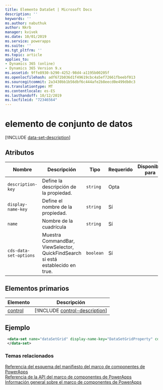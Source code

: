 ```yaml
---
title: Elemento DataSet | Microsoft Docs
description: ''
keywords: ''
ms.author: nabuthuk
author: Nkrb
manager: kvivek
ms.date: 10/01/2019
ms.service: powerapps
ms.suite: ''
ms.tgt_pltfrm: ''
ms.topic: article
applies_to:
- Dynamics 365 (online)
- Dynamics 365 Version 9.x
ms.assetid: 9ffe8930-b290-4252-98d4-a1195b00205f
ms.openlocfilehash: adf672b036d1f49619cbc4a5ef72661fbeebf013
ms.sourcegitcommit: 2a3430bb1b56dbf6c444afe2b8eecd0e499db0c3
ms.translationtype: MT
ms.contentlocale: es-ES
ms.lasthandoff: 10/12/2019
ms.locfileid: "72346564"
---
```

# <a name="data-set-element"></a>elemento de conjunto de datos

[!INCLUDE [data-set-description](includes/data-set-description.md)]

## <a name="attributes"></a>Atributos

|Nombre|Descripción|Tipo|Requerido|Disponible para|
|--|--|--|--|-------|
|`description-key`|Define la descripción de la propiedad.|`string`|Opta|
|`display-name-key`|Define el nombre de la propiedad.|`string`|Sí|
|`name`|Nombre de la cuadrícula|`string`|Sí|
|`cds-data-set-options`|Muestra CommandBar, ViewSelector, QuickFindSearch si está establecido en true. |`boolean`|Sí|

## <a name="parent-elements"></a>Elementos primarios

|Elemento|Descripción|
|--|--|
|[control](control.md)|[!INCLUDE [control-description](includes/control-description.md)]|

## <a name="example"></a>Ejemplo

```xml
 <data-set name="dataSetGrid" display-name-key="DataSetGridProperty" cds-data-set-options="displayCommandBar:true;displayViewSelector:true;displayQuickFindSearch:true">
 </data-set>
```

### <a name="related-topics"></a>Temas relacionados

[Referencia del esquema del manifiesto del marco de componentes de PowerApps](index.md)<br/>
[Referencia de la API del marco de componentes de PowerApps](../reference/index.md)<br/>
[Información general sobre el marco de componentes de PowerApps](../overview.md)
